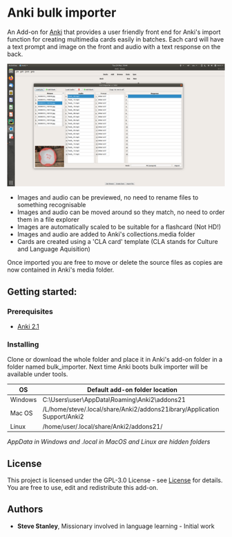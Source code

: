 # Anki bulk importer

An Add-on for [Anki](https://apps.ankiweb.net/) that provides a user friendly front end for Anki's import function for 
creating multimedia cards easily in batches. Each card will have a text prompt and image on the front and audio with a text 
response on the back.

![screenshot](icons/importer_screen.png)

- Images and audio can be previewed, no need to rename files to something recognisable
- Images and audio can be moved around so they match, no need to order them in a file explorer
- Images are automatically scaled to be suitable for a flashcard (Not HD!)
- Images and audio are added to Anki's collections.media folder
- Cards are created using a 'CLA card' template (CLA stands for Culture and Language Aquisition)

Once imported you are free to move or delete the source files as copies are now contained in Anki's media folder.

## Getting started:
### Prerequisites
- [Anki 2.1](https://apps.ankiweb.net/)

### Installing
Clone or download the whole folder and place it in Anki's add-on folder in a folder named bulk_importer. Next time Anki boots bulk importer will be
available under tools.

OS | Default add-on folder location
-- | --------------------------------
Windows | C:\Users\user\AppData\Roaming\Anki2\addons21
Mac OS  | /L/home/steve/.local/share/Anki2/addons21ibrary/Application Support/Anki2
Linux   | /home/user/.local/share/Anki2/addons21/

*AppData in Windows and .local in MacOS and Linux are hidden folders*

## License
This project is licensed under the GPL-3.0 License - see [License](https://github.com/stevetasticsteve/Anki_bulk_importer/blob/master/LICENSE)
for details.
You are free to use, edit and redistribute this add-on.

## Authors
* **Steve Stanley**, Missionary involved in language learning - Initial work